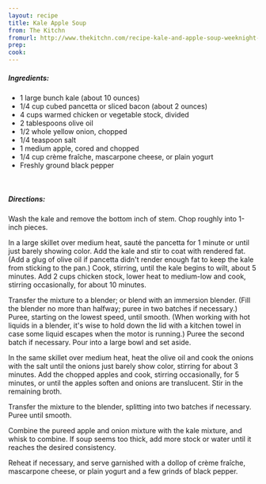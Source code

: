 ```yaml
---
layout: recipe
title: Kale Apple Soup
from: The Kitchn
fromurl: http://www.thekitchn.com/recipe-kale-and-apple-soup-weeknight-dinner-recipes-from-the-kitchn-71332
prep: 
cook: 
---
```


##### Ingredients:

* 1 large bunch kale (about 10 ounces)
* 1/4 cup cubed pancetta or sliced bacon (about 2 ounces)
* 4 cups warmed chicken or vegetable stock, divided
* 2 tablespoons olive oil
* 1/2 whole yellow onion, chopped
* 1/4 teaspoon salt
* 1 medium apple, cored and chopped
* 1/4 cup crème fraîche, mascarpone cheese, or plain yogurt
* Freshly ground black pepper 

<br>

##### Directions:

 Wash the kale and remove the bottom inch of stem. Chop roughly into 1-inch pieces.

In a large skillet over medium heat, sauté the pancetta for 1 minute or until just barely showing color. Add the kale and stir to coat with rendered fat. (Add a glug of olive oil if pancetta didn't render enough fat to keep the kale from sticking to the pan.) Cook, stirring, until the kale begins to wilt, about 5 minutes. Add 2 cups chicken stock, lower heat to medium-low and cook, stirring occasionally, for about 10 minutes.

Transfer the mixture to a blender; or blend with an immersion blender. (Fill the blender no more than halfway; puree in two batches if necessary.) Puree, starting on the lowest speed, until smooth. (When working with hot liquids in a blender, it's wise to hold down the lid with a kitchen towel in case some liquid escapes when the motor is running.) Puree the second batch if necessary. Pour into a large bowl and set aside.

In the same skillet over medium heat, heat the olive oil and cook the onions with the salt until the onions just barely show color, stirring for about 3 minutes. Add the chopped apples and cook, stirring occasionally, for 5 minutes, or until the apples soften and onions are translucent. Stir in the remaining broth.

Transfer the mixture to the blender, splitting into two batches if necessary. Puree until smooth.

Combine the pureed apple and onion mixture with the kale mixture, and whisk to combine. If soup seems too thick, add more stock or water until it reaches the desired consistency.

Reheat if necessary, and serve garnished with a dollop of crème fraîche, mascarpone cheese, or plain yogurt and a few grinds of black pepper. 
